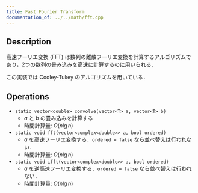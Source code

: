 ```yaml
---
title: Fast Fourier Transform
documentation_of: ../../math/fft.cpp
---
```


## Description

高速フーリエ変換 (FFT) は数列の離散フーリエ変換を計算するアルゴリズムであり，2つの数列の畳み込みを高速に計算するのに用いられる．

この実装では Cooley-Tukey のアルゴリズムを用いている．

## Operations

- `static vector<double> convolve(vector<T> a, vector<T> b)`
    - $a$ と $b$ の畳み込みを計算する
    - 時間計算量: $O(n\lg n)$
- `static void fft(vector<complex<double>> a, bool ordered)`
    - $a$ を高速フーリエ変換する．`ordered = false` なら並べ替えは行われない．
    - 時間計算量: $O(n\lg n)$
- `static void ifft(vector<complex<double>> a, bool ordered)`
    - $a$ を逆高速フーリエ変換する．`ordered = false` なら並べ替えは行われない．
    - 時間計算量: $O(n\lg n)$